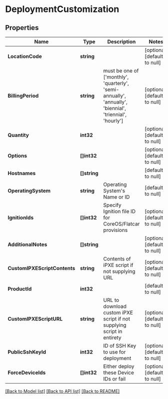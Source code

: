 # DeploymentCustomization

## Properties
Name | Type | Description | Notes
------------ | ------------- | ------------- | -------------
**LocationCode** | **string** |  | [optional] [default to null]
**BillingPeriod** | **string** | must be one of [&#39;monthly&#39;, &#39;quarterly&#39;, &#39;semi-annually&#39;, &#39;annually&#39;, &#39;biennial&#39;, &#39;triennial&#39;, &#39;hourly&#39;] | [optional] [default to null]
**Quantity** | **int32** |  | [optional] [default to null]
**Options** | **[]int32** |  | [optional] [default to null]
**Hostnames** | **[]string** |  | [default to null]
**OperatingSystem** | **string** | Operating System&#39;s Name or ID | [default to null]
**IgnitionIds** | **[]int32** | Specify Ignition file ID for CoreOS/Flatcar provisions | [optional] [default to null]
**AdditionalNotes** | **[]string** |  | [optional] [default to null]
**CustomIPXEScriptContents** | **string** | Contents of iPXE script if not supplying URL | [optional] [default to null]
**ProductId** | **int32** |  | [default to null]
**CustomIPXEScriptURL** | **string** | URL to download custom iPXE script if not supplying script in entirety | [optional] [default to null]
**PublicSshKeyId** | **int32** | ID of SSH Key to use for deployment | [optional] [default to null]
**ForceDeviceIds** | **[]int32** | Either deploy these Device IDs or fail | [optional] [default to null]

[[Back to Model list]](../README.md#documentation-for-models) [[Back to API list]](../README.md#documentation-for-api-endpoints) [[Back to README]](../README.md)



